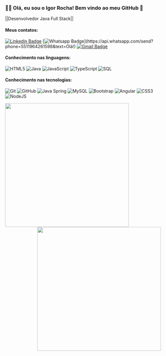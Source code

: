 ### :man_technologist: Olá, eu sou o Igor Rocha! Bem vindo ao meu GitHub 👋 

||Desenvolvedor Java Full Stack||

#### Meus contatos:
[![Linkedin Badge](https://img.shields.io/badge/-LinkedIn-blue?style=flat-square&logo=Linkedin&logoColor=white&link=https:https://www.linkedin.com/in/igorrocha1/)](https://www.linkedin.com/in/igorrocha1/)
[![Whatsapp Badge](https://img.shields.io/badge/-Whatsapp-4CA143?style=flat-square&labelColor=4CA143&logo=whatsapp&logoColor=white&link=https://api.whatsapp.com/send?phone=5511964261598&text=Olá!)](https://api.whatsapp.com/send?phone=5511964261598&text=Olá!)
[![Gmail Badge](https://img.shields.io/badge/-Gmail-c14438?style=flat-square&logo=Gmail&logoColor=white&link=mailto:rocha-igor@hotmail.com)](mailto:rocha-igor@hotmail.com)

#### Conhecimento nas linguagens:
![HTML5](https://img.shields.io/badge/-HTML5-000000?style=flat&logo=html5)
![Java](https://img.shields.io/badge/-Java-000000?style=flat&logo=java)
![JavaScript](https://img.shields.io/badge/-JavaScript-000000?style=flat&logo=javascript)
![TypeScript](https://img.shields.io/badge/-TypeScript-000000?style=flat&logo=typescript)
![SQL](https://img.shields.io/badge/-SQL-000000?style=flat&logo=postgresql)

#### Conhecimento nas tecnologias:
![Git](https://img.shields.io/badge/-Git-222222?style=flat&logo=git&logoColor=F05032)
![GitHub](https://img.shields.io/badge/-GitHub-222222?style=flat&logo=github&logoColor=181717)
![Java Spring](https://img.shields.io/badge/-Spring-222222?style=flat&logo=spring&logoColor=6DB33F)
![MySQL](https://img.shields.io/badge/-MySQL-black?style=flat-square&logo=mysql)
![Bootstrap](https://img.shields.io/badge/-Bootstrap-563D7C?style=flat-square&logo=bootstrap)
![Angular](https://img.shields.io/badge/-Angular-DD0031?style=flat-square&logo=angular)
![CSS3](https://img.shields.io/badge/-CSS3-000000?style=flat&logo=css3)
![NodeJS](https://img.shields.io/badge/-NodeJS-DD0031?style=flat-square&logo=NodeJS)

<img align="left"  width="400px" src="https://github-readme-stats.vercel.app/api/top-langs/?username=Igorrocha1&layout=compact&theme=vision-friendly-dark" />
 <img align="right" width="400px" src="https://github-readme-stats.vercel.app/api?username=Igorrocha1&show_icons=true,css&layout=compact&theme=vision-friendly-dark" />
<!--

name: generate animation

on:
  schedule:
      # every 6 hours
    - cron: "0 */6 * * *"

jobs:
  generate:
    runs-on: ubuntu-latest
    timeout-minutes: 10
    steps:
      - uses: Platane/snk@master
        id: snake-gif
        with:
          github_user_name: platane
          svg_out_path: dist/github-contribution-grid-snake.svg

      - uses: crazy-max/ghaction-github-pages@v2.1.3
        with:
          target_branch: output
          build_dir: dist
        env:
          GITHUB_TOKEN: ${{ secrets.MY_GITHUB_TOKEN_GH_PAGES }}
